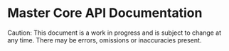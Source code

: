 Master Core API Documentation
=============================

Caution: This document is a work in progress and is subject to change at any time.  There may be errors, omissions or inaccuracies present.



